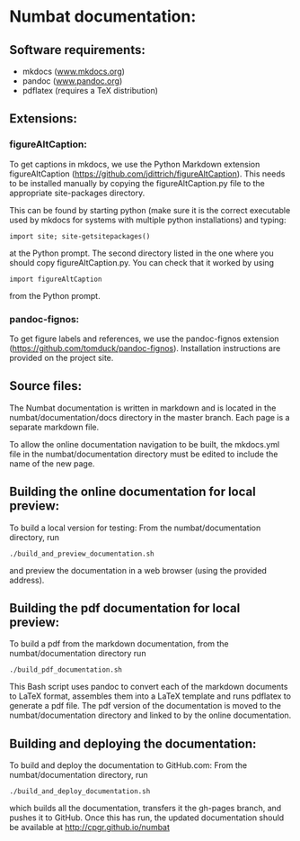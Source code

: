 # Numbat documentation:

## Software requirements:
 - mkdocs (www.mkdocs.org)
 - pandoc (www.pandoc.org)
 - pdflatex (requires a TeX distribution)

## Extensions:

### figureAltCaption:
To get captions in mkdocs, we use the Python Markdown extension
figureAltCaption (https://github.com/jdittrich/figureAltCaption).
This needs to be installed manually by copying the figureAltCaption.py file
to the appropriate site-packages directory.

This can be found by starting python (make sure it is the correct executable used
by mkdocs for systems with multiple python installations) and typing:

`import site; site-getsitepackages()`

at the Python prompt. The second directory listed in the one where you should copy
figureAltCaption.py. You can check that it worked by using

`import figureAltCaption`

from the Python prompt.

### pandoc-fignos:
To get figure labels and references, we use the pandoc-fignos extension (https://github.com/tomduck/pandoc-fignos).
Installation instructions are provided on the project site.

## Source files:

The Numbat documentation is written in markdown and is located in the
numbat/documentation/docs directory in the master branch. Each page is a
separate markdown file.

To allow the online documentation navigation to be built, the mkdocs.yml
file in the numbat/documentation directory must be edited to include the
name of the new page.

## Building the online documentation for local preview:

To build a local version for testing:
From the numbat/documentation directory, run

`./build_and_preview_documentation.sh`

and preview the documentation in a web browser (using the provided address).

## Building the pdf documentation for local preview:

To build a pdf from the markdown documentation, from the numbat/documentation directory
run

`./build_pdf_documentation.sh`

This Bash script uses pandoc to convert each of the markdown documents to LaTeX format,
assembles them into a LaTeX template and runs pdflatex to generate a pdf file. The pdf
version of the documentation is moved to the numbat/documentation directory and linked to
by the online documentation.


## Building and deploying the documentation:

To build and deploy the documentation to GitHub.com:
From the numbat/documentation directory, run

`./build_and_deploy_documentation.sh`

which builds all the documentation, transfers it the gh-pages branch,
and pushes it to GitHub. Once this has run, the updated documentation should
be available at http://cpgr.github.io/numbat
